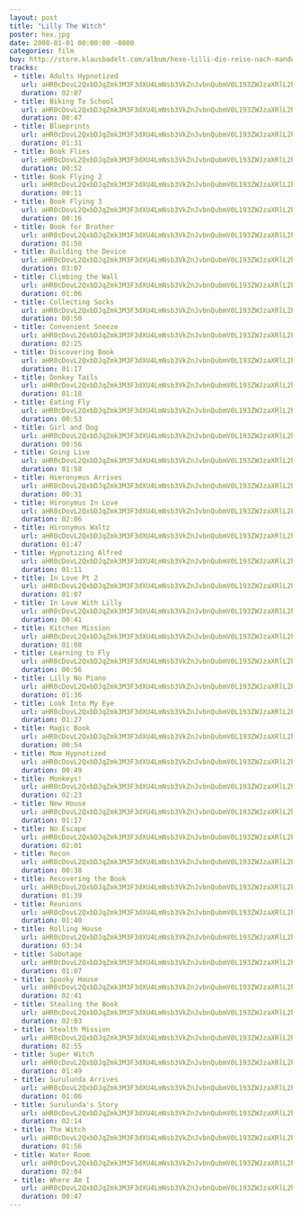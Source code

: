 ```yaml
---
layout: post
title: "Lilly The Witch"
poster: hex.jpg
date: 2008-01-01 00:00:00 -0800
categories: film
buy: http://store.klausbadelt.com/album/hexe-lilli-die-reise-nach-mandolan-original-score
tracks:
 - title: Adults Hypnotized
   url: aHR0cDovL2QxbDJqZmk3M3F3dXU4LmNsb3VkZnJvbnQubmV0L193ZWJzaXRlL2hleC9BZHVsdHMgSHlwbm90aXplZC5tcDM=
   duration: 02:07
 - title: Biking To School
   url: aHR0cDovL2QxbDJqZmk3M3F3dXU4LmNsb3VkZnJvbnQubmV0L193ZWJzaXRlL2hleC9CaWtpbmcgVG8gU2Nob29sLm1wMw==
   duration: 00:47
 - title: Blueprints
   url: aHR0cDovL2QxbDJqZmk3M3F3dXU4LmNsb3VkZnJvbnQubmV0L193ZWJzaXRlL2hleC9CbHVlcHJpbnRzLm1wMw==
   duration: 01:31
 - title: Book Flies
   url: aHR0cDovL2QxbDJqZmk3M3F3dXU4LmNsb3VkZnJvbnQubmV0L193ZWJzaXRlL2hleC9Cb29rIEZsaWVzLm1wMw==
   duration: 00:52
 - title: Book Flying 2
   url: aHR0cDovL2QxbDJqZmk3M3F3dXU4LmNsb3VkZnJvbnQubmV0L193ZWJzaXRlL2hleC9Cb29rIEZseWluZyAyLm1wMw==
   duration: 00:11
 - title: Book Flying 3
   url: aHR0cDovL2QxbDJqZmk3M3F3dXU4LmNsb3VkZnJvbnQubmV0L193ZWJzaXRlL2hleC9Cb29rIEZseWluZyAzLm1wMw==
   duration: 00:16
 - title: Book for Brother
   url: aHR0cDovL2QxbDJqZmk3M3F3dXU4LmNsb3VkZnJvbnQubmV0L193ZWJzaXRlL2hleC9Cb29rIGZvciBCcm90aGVyLm1wMw==
   duration: 01:50
 - title: Building the Device
   url: aHR0cDovL2QxbDJqZmk3M3F3dXU4LmNsb3VkZnJvbnQubmV0L193ZWJzaXRlL2hleC9CdWlsZGluZyB0aGUgRGV2aWNlLm1wMw==
   duration: 03:07
 - title: Climbing the Wall
   url: aHR0cDovL2QxbDJqZmk3M3F3dXU4LmNsb3VkZnJvbnQubmV0L193ZWJzaXRlL2hleC9DbGltYmluZyB0aGUgV2FsbC5tcDM=
   duration: 01:06
 - title: Collecting Socks
   url: aHR0cDovL2QxbDJqZmk3M3F3dXU4LmNsb3VkZnJvbnQubmV0L193ZWJzaXRlL2hleC9Db2xsZWN0aW5nIFNvY2tzLm1wMw==
   duration: 00:50
 - title: Convenient Sneeze
   url: aHR0cDovL2QxbDJqZmk3M3F3dXU4LmNsb3VkZnJvbnQubmV0L193ZWJzaXRlL2hleC9Db252ZW5pZW50IFNuZWV6ZS5tcDM=
   duration: 02:25
 - title: Discovering Book
   url: aHR0cDovL2QxbDJqZmk3M3F3dXU4LmNsb3VkZnJvbnQubmV0L193ZWJzaXRlL2hleC9EaXNjb3ZlcmluZyBCb29rLm1wMw==
   duration: 01:17
 - title: Donkey Tails
   url: aHR0cDovL2QxbDJqZmk3M3F3dXU4LmNsb3VkZnJvbnQubmV0L193ZWJzaXRlL2hleC9Eb25rZXkgVGFpbHMubXAz
   duration: 01:18
 - title: Eating Fly
   url: aHR0cDovL2QxbDJqZmk3M3F3dXU4LmNsb3VkZnJvbnQubmV0L193ZWJzaXRlL2hleC9FYXRpbmcgRmx5Lm1wMw==
   duration: 00:53
 - title: Girl and Dog
   url: aHR0cDovL2QxbDJqZmk3M3F3dXU4LmNsb3VkZnJvbnQubmV0L193ZWJzaXRlL2hleC9HaXJsIGFuZCBEb2cubXAz
   duration: 00:56
 - title: Going Live
   url: aHR0cDovL2QxbDJqZmk3M3F3dXU4LmNsb3VkZnJvbnQubmV0L193ZWJzaXRlL2hleC9Hb2luZyBMaXZlLm1wMw==
   duration: 01:58
 - title: Hieronymus Arrives
   url: aHR0cDovL2QxbDJqZmk3M3F3dXU4LmNsb3VkZnJvbnQubmV0L193ZWJzaXRlL2hleC9IaWVyb255bXVzIEFycml2ZXMubXAz
   duration: 00:31
 - title: Hironymus In Love
   url: aHR0cDovL2QxbDJqZmk3M3F3dXU4LmNsb3VkZnJvbnQubmV0L193ZWJzaXRlL2hleC9IaXJvbnltdXMgSW4gTG92ZS5tcDM=
   duration: 02:06
 - title: Hironymus Waltz
   url: aHR0cDovL2QxbDJqZmk3M3F3dXU4LmNsb3VkZnJvbnQubmV0L193ZWJzaXRlL2hleC9IaXJvbnltdXMgV2FsdHoubXAz
   duration: 01:47
 - title: Hypnotizing Alfred
   url: aHR0cDovL2QxbDJqZmk3M3F3dXU4LmNsb3VkZnJvbnQubmV0L193ZWJzaXRlL2hleC9IeXBub3RpemluZyBBbGZyZWQubXAz
   duration: 01:11
 - title: In Love Pt 2
   url: aHR0cDovL2QxbDJqZmk3M3F3dXU4LmNsb3VkZnJvbnQubmV0L193ZWJzaXRlL2hleC9JbiBMb3ZlIFB0IDIubXAz
   duration: 01:07
 - title: In Love With Lilly
   url: aHR0cDovL2QxbDJqZmk3M3F3dXU4LmNsb3VkZnJvbnQubmV0L193ZWJzaXRlL2hleC9JbiBMb3ZlIFdpdGggTGlsbHkubXAz
   duration: 00:41
 - title: Kitchen Mission
   url: aHR0cDovL2QxbDJqZmk3M3F3dXU4LmNsb3VkZnJvbnQubmV0L193ZWJzaXRlL2hleC9LaXRjaGVuIE1pc3Npb24ubXAz
   duration: 01:08
 - title: Learning to Fly
   url: aHR0cDovL2QxbDJqZmk3M3F3dXU4LmNsb3VkZnJvbnQubmV0L193ZWJzaXRlL2hleC9MZWFybmluZyB0byBGbHkubXAz
   duration: 00:56
 - title: Lilly No Piano
   url: aHR0cDovL2QxbDJqZmk3M3F3dXU4LmNsb3VkZnJvbnQubmV0L193ZWJzaXRlL2hleC9MaWxseSBObyBQaWFuby5tcDM=
   duration: 01:36
 - title: Look Into My Eye
   url: aHR0cDovL2QxbDJqZmk3M3F3dXU4LmNsb3VkZnJvbnQubmV0L193ZWJzaXRlL2hleC9Mb29rIEludG8gTXkgRXllLm1wMw==
   duration: 01:27
 - title: Magic Book
   url: aHR0cDovL2QxbDJqZmk3M3F3dXU4LmNsb3VkZnJvbnQubmV0L193ZWJzaXRlL2hleC9NYWdpYyBCb29rLm1wMw==
   duration: 00:54
 - title: Mom Hypnotized
   url: aHR0cDovL2QxbDJqZmk3M3F3dXU4LmNsb3VkZnJvbnQubmV0L193ZWJzaXRlL2hleC9Nb20gSHlwbm90aXplZC5tcDM=
   duration: 00:49
 - title: Monkeys!
   url: aHR0cDovL2QxbDJqZmk3M3F3dXU4LmNsb3VkZnJvbnQubmV0L193ZWJzaXRlL2hleC9Nb25rZXlzIS5tcDM=
   duration: 02:23
 - title: New House
   url: aHR0cDovL2QxbDJqZmk3M3F3dXU4LmNsb3VkZnJvbnQubmV0L193ZWJzaXRlL2hleC9OZXcgSG91c2UubXAz
   duration: 01:17
 - title: No Escape
   url: aHR0cDovL2QxbDJqZmk3M3F3dXU4LmNsb3VkZnJvbnQubmV0L193ZWJzaXRlL2hleC9ObyBFc2NhcGUubXAz
   duration: 02:01
 - title: Recon
   url: aHR0cDovL2QxbDJqZmk3M3F3dXU4LmNsb3VkZnJvbnQubmV0L193ZWJzaXRlL2hleC9SZWNvbi5tcDM=
   duration: 00:38
 - title: Recovering the Book
   url: aHR0cDovL2QxbDJqZmk3M3F3dXU4LmNsb3VkZnJvbnQubmV0L193ZWJzaXRlL2hleC9SZWNvdmVyaW5nIHRoZSBCb29rLm1wMw==
   duration: 01:39
 - title: Reunions
   url: aHR0cDovL2QxbDJqZmk3M3F3dXU4LmNsb3VkZnJvbnQubmV0L193ZWJzaXRlL2hleC9SZXVuaW9ucy5tcDM=
   duration: 01:40
 - title: Rolling House
   url: aHR0cDovL2QxbDJqZmk3M3F3dXU4LmNsb3VkZnJvbnQubmV0L193ZWJzaXRlL2hleC9Sb2xsaW5nIEhvdXNlLm1wMw==
   duration: 03:34
 - title: Sabotage
   url: aHR0cDovL2QxbDJqZmk3M3F3dXU4LmNsb3VkZnJvbnQubmV0L193ZWJzaXRlL2hleC9TYWJvdGFnZS5tcDM=
   duration: 01:07
 - title: Spooky House
   url: aHR0cDovL2QxbDJqZmk3M3F3dXU4LmNsb3VkZnJvbnQubmV0L193ZWJzaXRlL2hleC9TcG9va3kgSG91c2UubXAz
   duration: 02:41
 - title: Stealing the Book
   url: aHR0cDovL2QxbDJqZmk3M3F3dXU4LmNsb3VkZnJvbnQubmV0L193ZWJzaXRlL2hleC9TdGVhbGluZyB0aGUgQm9vay5tcDM=
   duration: 02:03
 - title: Stealth Mission
   url: aHR0cDovL2QxbDJqZmk3M3F3dXU4LmNsb3VkZnJvbnQubmV0L193ZWJzaXRlL2hleC9TdGVhbHRoIE1pc3Npb24ubXAz
   duration: 02:55
 - title: Super Witch
   url: aHR0cDovL2QxbDJqZmk3M3F3dXU4LmNsb3VkZnJvbnQubmV0L193ZWJzaXRlL2hleC9TdXBlciBXaXRjaC5tcDM=
   duration: 01:49
 - title: Surulunda Arrives
   url: aHR0cDovL2QxbDJqZmk3M3F3dXU4LmNsb3VkZnJvbnQubmV0L193ZWJzaXRlL2hleC9TdXJ1bHVuZGEgQXJyaXZlcy5tcDM=
   duration: 01:06
 - title: Surulunda's Story
   url: aHR0cDovL2QxbDJqZmk3M3F3dXU4LmNsb3VkZnJvbnQubmV0L193ZWJzaXRlL2hleC9TdXJ1bHVuZGEncyBTdG9yeS5tcDM=
   duration: 02:14
 - title: The Witch
   url: aHR0cDovL2QxbDJqZmk3M3F3dXU4LmNsb3VkZnJvbnQubmV0L193ZWJzaXRlL2hleC9UaGUgV2l0Y2gubXAz
   duration: 01:56
 - title: Water Room
   url: aHR0cDovL2QxbDJqZmk3M3F3dXU4LmNsb3VkZnJvbnQubmV0L193ZWJzaXRlL2hleC9XYXRlciBSb29tLm1wMw==
   duration: 02:04
 - title: Where Am I
   url: aHR0cDovL2QxbDJqZmk3M3F3dXU4LmNsb3VkZnJvbnQubmV0L193ZWJzaXRlL2hleC9XaGVyZSBBbSBJLm1wMw==
   duration: 00:47
---
```

